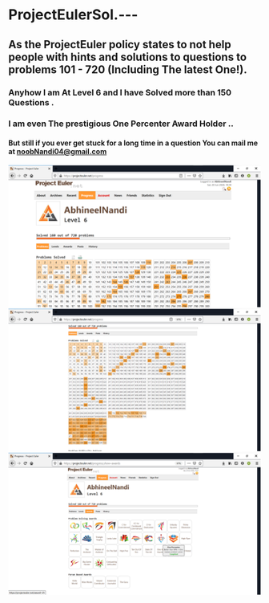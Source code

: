 # ProjectEulerSol.---

## As the ProjectEuler policy states to not help people with hints and solutions to questions to problems 101 - 720 (Including The latest One!).
### Anyhow I am At Level 6 and I have Solved more than 150 Questions .
### I am even The prestigious One Percenter Award Holder ..


#### But still if you ever get stuck for a long time in a question You can mail me at noobNandi04@gmail.com
<img src="Screenshot (62).png" alt="Nothing">
<img src="Screenshot (63).png" alt="Nothing">
<img src="Screenshot (64).png" alt="Nothing">
